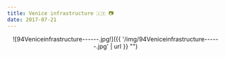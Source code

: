 ```yaml
---
title: Venice infrastructure 🇮🇹 📷
date: 2017-07-21
---
```


<center>![94Veniceinfrastructure------.jpg!]({{ '/img/94Veniceinfrastructure------.jpg' | url }} "")</center>